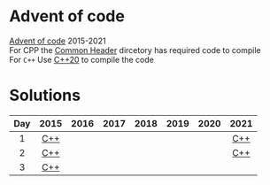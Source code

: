 # Advent of code

[Advent of code](https://adventofcode.com) 2015-2021  
For CPP the [Common Header](/Cpp/common_header) dircetory has required code to compile  
For `C++` Use [C++20](https://en.cppreference.com/w/cpp/20) to compile the code

# Solutions
| Day | 2015 | 2016 | 2017 | 2018 | 2019 | 2020 | 2021 |
| :--: | :--: | :--: | :--: | :--: | :--: | :--: | :--:
| 1 | [C++](/Cpp/2015/day1.cpp) | | | | | | [C++](/Cpp/2021/day1.cpp)
| 2 | [C++](/Cpp/2015/day2.cpp) | | | | | | [C++](/Cpp/2021/day2.cpp)
| 3 | [C++](/Cpp/2015/day3.cpp) |
